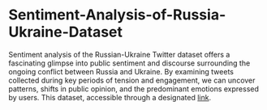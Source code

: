 # Sentiment-Analysis-of-Russia-Ukraine-Dataset

Sentiment analysis of the Russian-Ukraine Twitter dataset offers a fascinating glimpse into public sentiment and discourse surrounding the ongoing conflict between Russia and Ukraine. By examining tweets collected during key periods of tension and engagement, we can uncover patterns, shifts in public opinion, and the predominant emotions expressed by users. This dataset, accessible through a designated [link](https://www.kaggle.com/datasets/foklacu/ukraine-war-tweets-dataset-65-days).
